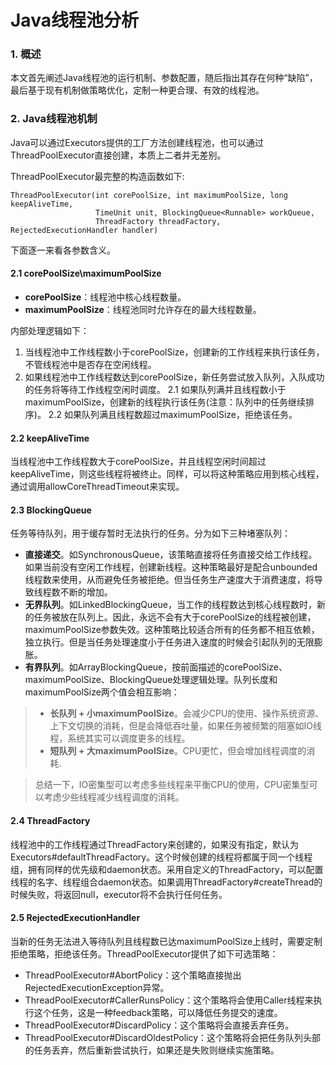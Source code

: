 # Java线程池分析

### 1. 概述

本文首先阐述Java线程池的运行机制、参数配置，随后指出其存在何种“缺陷”，最后基于现有机制做策略优化，定制一种更合理、有效的线程池。

### 2. Java线程池机制

Java可以通过Executors提供的工厂方法创建线程池，也可以通过ThreadPoolExecutor直接创建，本质上二者并无差别。

ThreadPoolExecutor最完整的构造函数如下:

```
ThreadPoolExecutor(int corePoolSize, int maximumPoolSize, long keepAliveTime, 
                   TimeUnit unit, BlockingQueue<Runnable> workQueue, 
                   ThreadFactory threadFactory, RejectedExecutionHandler handler)
```

下面逐一来看各参数含义。

#### 2.1 corePoolSize\maximumPoolSize

-  **corePoolSize**：线程池中核心线程数量。
-  **maximumPoolSize**：线程池同时允许存在的最大线程数量。

内部处理逻辑如下：

1. 当线程池中工作线程数小于corePoolSize，创建新的工作线程来执行该任务，不管线程池中是否存在空闲线程。
2. 如果线程池中工作线程数达到corePoolSize，新任务尝试放入队列，入队成功的任务将等待工作线程空闲时调度。
    2.1 如果队列满并且线程数小于maximumPoolSize，创建新的线程执行该任务(注意：队列中的任务继续排序)。
    2.2 如果队列满且线程数超过maximumPoolSize，拒绝该任务。

#### 2.2 keepAliveTime

当线程池中工作线程数大于corePoolSize，并且线程空闲时间超过keepAliveTime，则这些线程将被终止。同样，可以将这种策略应用到核心线程，通过调用allowCoreThreadTimeout来实现。

#### 2.3 BlockingQueue

任务等待队列，用于缓存暂时无法执行的任务。分为如下三种堵塞队列：

-  **直接递交**。如SynchronousQueue，该策略直接将任务直接交给工作线程。如果当前没有空闲工作线程，创建新线程。这种策略最好是配合unbounded线程数来使用，从而避免任务被拒绝。但当任务生产速度大于消费速度，将导致线程数不断的增加。
-  **无界队列**。如LinkedBlockingQueue，当工作的线程数达到核心线程数时，新的任务被放在队列上。因此，永远不会有大于corePoolSize的线程被创建，maximumPoolSize参数失效。这种策略比较适合所有的任务都不相互依赖，独立执行。但是当任务处理速度小于任务进入速度的时候会引起队列的无限膨胀。
-  **有界队列**。如ArrayBlockingQueue，按前面描述的corePoolSize、maximumPoolSize、BlockingQueue处理逻辑处理。队列长度和maximumPoolSize两个值会相互影响：

> - **长队列 + 小maximumPoolSize**。会减少CPU的使用、操作系统资源、上下文切换的消耗，但是会降低吞吐量，如果任务被频繁的阻塞如IO线程，系统其实可以调度更多的线程。
> -  **短队列 + 大maximumPoolSize**。CPU更忙，但会增加线程调度的消耗.

> 总结一下，IO密集型可以考虑多些线程来平衡CPU的使用，CPU密集型可以考虑少些线程减少线程调度的消耗。

#### 2.4 ThreadFactory

线程池中的工作线程通过ThreadFactory来创建的，如果没有指定，默认为Executors#defaultThreadFactory。这个时候创建的线程将都属于同一个线程组，拥有同样的优先级和daemon状态。采用自定义的ThreadFactory，可以配置线程的名字、线程组合daemon状态。如果调用ThreadFactory#createThread的时候失败，将返回null，executor将不会执行任何任务。

#### 2.5 RejectedExecutionHandler

当新的任务无法进入等待队列且线程数已达maximumPoolSize上线时，需要定制拒绝策略，拒绝该任务。ThreadPoolExecutor提供了如下可选策略：

- ThreadPoolExecutor#AbortPolicy：这个策略直接抛出RejectedExecutionException异常。
- ThreadPoolExecutor#CallerRunsPolicy：这个策略将会使用Caller线程来执行这个任务，这是一种feedback策略，可以降低任务提交的速度。
- ThreadPoolExecutor#DiscardPolicy：这个策略将会直接丢弃任务。
- ThreadPoolExecutor#DiscardOldestPolicy：这个策略将会把任务队列头部的任务丢弃，然后重新尝试执行，如果还是失败则继续实施策略。
